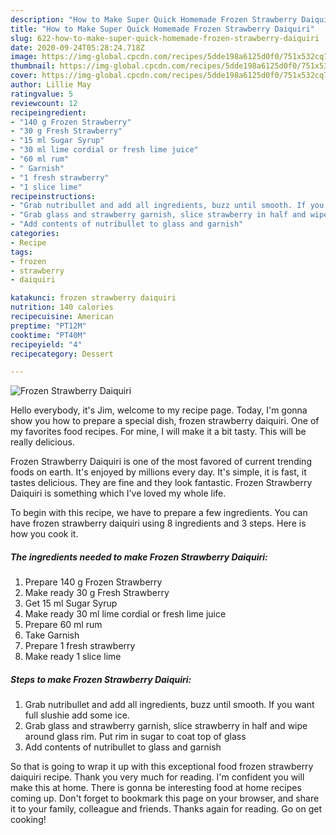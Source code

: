 ```yaml
---
description: "How to Make Super Quick Homemade Frozen Strawberry Daiquiri"
title: "How to Make Super Quick Homemade Frozen Strawberry Daiquiri"
slug: 622-how-to-make-super-quick-homemade-frozen-strawberry-daiquiri
date: 2020-09-24T05:28:24.718Z
image: https://img-global.cpcdn.com/recipes/5dde198a6125d0f0/751x532cq70/frozen-strawberry-daiquiri-recipe-main-photo.jpg
thumbnail: https://img-global.cpcdn.com/recipes/5dde198a6125d0f0/751x532cq70/frozen-strawberry-daiquiri-recipe-main-photo.jpg
cover: https://img-global.cpcdn.com/recipes/5dde198a6125d0f0/751x532cq70/frozen-strawberry-daiquiri-recipe-main-photo.jpg
author: Lillie May
ratingvalue: 5
reviewcount: 12
recipeingredient:
- "140 g Frozen Strawberry"
- "30 g Fresh Strawberry"
- "15 ml Sugar Syrup"
- "30 ml lime cordial or fresh lime juice"
- "60 ml rum"
- " Garnish"
- "1 fresh strawberry"
- "1 slice lime"
recipeinstructions:
- "Grab nutribullet and add all ingredients, buzz until smooth. If you want full slushie add some ice."
- "Grab glass and strawberry garnish, slice strawberry in half and wipe around glass rim. Put rim in sugar to coat top of glass"
- "Add contents of nutribullet to glass and garnish"
categories:
- Recipe
tags:
- frozen
- strawberry
- daiquiri

katakunci: frozen strawberry daiquiri 
nutrition: 140 calories
recipecuisine: American
preptime: "PT12M"
cooktime: "PT40M"
recipeyield: "4"
recipecategory: Dessert

---
```



![Frozen Strawberry Daiquiri](https://img-global.cpcdn.com/recipes/5dde198a6125d0f0/751x532cq70/frozen-strawberry-daiquiri-recipe-main-photo.jpg)

Hello everybody, it's Jim, welcome to my recipe page. Today, I'm gonna show you how to prepare a special dish, frozen strawberry daiquiri. One of my favorites food recipes. For mine, I will make it a bit tasty. This will be really delicious.

Frozen Strawberry Daiquiri is one of the most favored of current trending foods on earth. It's enjoyed by millions every day. It's simple, it is fast, it tastes delicious. They are fine and they look fantastic. Frozen Strawberry Daiquiri is something which I've loved my whole life.




To begin with this recipe, we have to prepare a few ingredients. You can have frozen strawberry daiquiri using 8 ingredients and 3 steps. Here is how you cook it.

<!--inarticleads1-->

##### The ingredients needed to make Frozen Strawberry Daiquiri:

1. Prepare 140 g Frozen Strawberry
1. Make ready 30 g Fresh Strawberry
1. Get 15 ml Sugar Syrup
1. Make ready 30 ml lime cordial or fresh lime juice
1. Prepare 60 ml rum
1. Take  Garnish
1. Prepare 1 fresh strawberry
1. Make ready 1 slice lime




<!--inarticleads2-->

##### Steps to make Frozen Strawberry Daiquiri:

1. Grab nutribullet and add all ingredients, buzz until smooth. If you want full slushie add some ice.
1. Grab glass and strawberry garnish, slice strawberry in half and wipe around glass rim. Put rim in sugar to coat top of glass
1. Add contents of nutribullet to glass and garnish




So that is going to wrap it up with this exceptional food frozen strawberry daiquiri recipe. Thank you very much for reading. I'm confident you will make this at home. There is gonna be interesting food at home recipes coming up. Don't forget to bookmark this page on your browser, and share it to your family, colleague and friends. Thanks again for reading. Go on get cooking!
